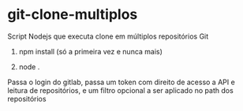 # git-clone-multiplos

Script Nodejs que executa clone em múltiplos repositórios Git

1. npm install (só a primeira vez e nunca mais)

2. node .

Passa o login do gitlab, passa um token com direito de acesso a API e leitura de repositórios, e um filtro opcional a ser aplicado no path dos repositórios
